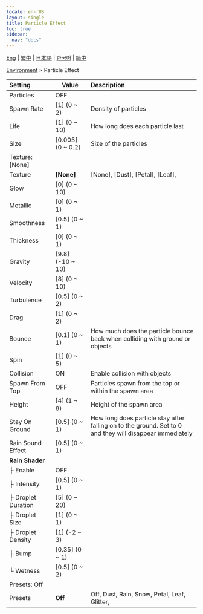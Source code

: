 ```yaml
---
locale: en-rUS
layout: single
title: Particle Effect
toc: true
sidebar:
  nav: "docs"
---
```

[Eng](/dancexr/menu/2025.4/scene/particles) | [繁中](/tw/dancexr/menu/2025.4/scene/particles) | [日本語](/jp/dancexr/menu/2025.4/scene/particles) | [한국어](/kr/dancexr/menu/2025.4/scene/particles) | [简中](/zh/dancexr/menu/2025.4/scene/particles)

[Environment](../menu#Environment) > Particle Effect



| Setting | Value | Description |
| :--- | --- | :--- |
| Particles | OFF | 
| Spawn Rate | [1] (0 ~ 2) | Density of particles
| Life | [1] (0 ~ 10) | How long does each particle last
| Size | [0.005] (0 ~ 0.2) | Size of the particles
| Texture: [None] || 
| Texture | **[None]** | [None], [Dust], [Petal], [Leaf],  |
| Glow | [0] (0 ~ 10) | 
| Metallic | [0] (0 ~ 1) | 
| Smoothness | [0.5] (0 ~ 1) | 
| Thickness | [0] (0 ~ 1) | 
| Gravity | [9.8] (-10 ~ 10) | 
| Velocity | [8] (0 ~ 10) | 
| Turbulence | [0.5] (0 ~ 2) | 
| Drag | [1] (0 ~ 2) | 
| Bounce | [0.1] (0 ~ 1) | How much does the particle bounce back when colliding with ground or objects
| Spin | [1] (0 ~ 5) | 
| Collision | ON | Enable collision with objects
| Spawn From Top | OFF | Particles spawn from the top or within the spawn area
| Height | [4] (1 ~ 8) | Height of the spawn area
| Stay On Ground | [0.5] (0 ~ 1) | How long does particle stay after falling on to the ground. Set to 0 and they will disappear immediately
| Rain Sound Effect | [0.5] (0 ~ 1) | 
| **Rain Shader** | | 
| ├ Enable | OFF | 
| ├ Intensity | [0.5] (0 ~ 1) | 
| ├ Droplet Duration | [5] (0 ~ 20) | 
| ├ Droplet Size | [1] (0 ~ 1) | 
| ├ Droplet Density | [1] (-2 ~ 3) | 
| ├ Bump | [0.35] (0 ~ 1) | 
| └ Wetness | [0.5] (0 ~ 2) | 
| Presets: Off || 
| Presets | **Off** | Off, Dust, Rain, Snow, Petal, Leaf, Glitter,  |
